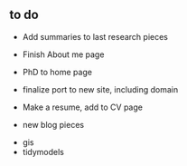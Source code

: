 

## to do

* Add summaries to last research pieces
* Finish About me page
* PhD to home page

* finalize port to new site, including domain

* Make a resume, add to CV page
* new blog pieces
- gis
- tidymodels